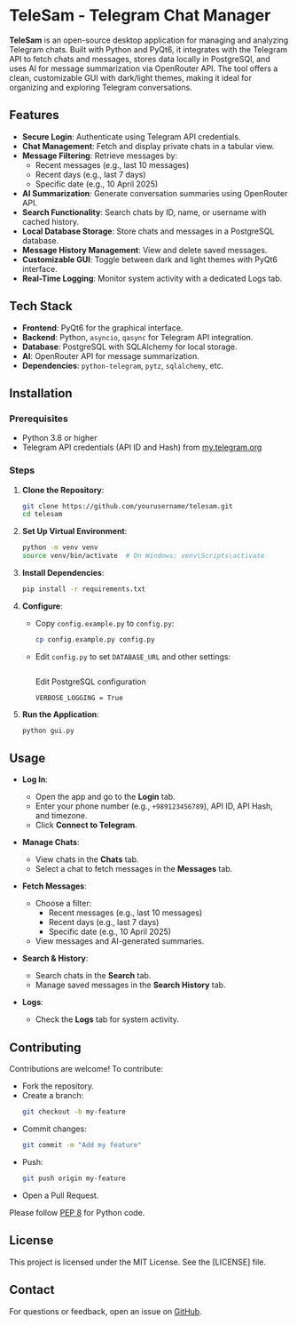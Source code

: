 
# TeleSam - Telegram Chat Manager

**TeleSam** is an open-source desktop application for managing and analyzing Telegram chats. Built with Python and PyQt6, it integrates with the Telegram API to fetch chats and messages, stores data locally in PostgreSQl, and uses AI for message summarization via OpenRouter API. The tool offers a clean, customizable GUI with dark/light themes, making it ideal for organizing and exploring Telegram conversations.

## Features

- **Secure Login**: Authenticate using Telegram API credentials.
- **Chat Management**: Fetch and display private chats in a tabular view.
- **Message Filtering**: Retrieve messages by:
  - Recent messages (e.g., last 10 messages)
  - Recent days (e.g., last 7 days)
  - Specific date (e.g., 10 April 2025)
- **AI Summarization**: Generate conversation summaries using OpenRouter API.
- **Search Functionality**: Search chats by ID, name, or username with cached history.
- **Local Database Storage**: Store chats and messages in a PostgreSQL database.
- **Message History Management**: View and delete saved messages.
- **Customizable GUI**: Toggle between dark and light themes with PyQt6 interface.
- **Real-Time Logging**: Monitor system activity with a dedicated Logs tab.

## Tech Stack

- **Frontend**: PyQt6 for the graphical interface.
- **Backend**: Python, `asyncio`, `qasync` for Telegram API integration.
- **Database**: PostgreSQL with SQLAlchemy for local storage.
- **AI**: OpenRouter API for message summarization.
- **Dependencies**: `python-telegram`, `pytz`, `sqlalchemy`, etc.

## Installation

### Prerequisites

- Python 3.8 or higher
- Telegram API credentials (API ID and Hash) from [my.telegram.org](https://my.telegram.org)

### Steps

1. **Clone the Repository**:
   ```bash
   git clone https://github.com/yourusername/telesam.git
   cd telesam
   ```

2. **Set Up Virtual Environment**:
   ```bash
   python -m venv venv
   source venv/bin/activate  # On Windows: venv\Scripts\activate
   ```

3. **Install Dependencies**:
   ```bash
   pip install -r requirements.txt
   ```

4. **Configure**:
   - Copy `config.example.py` to `config.py`:
     ```bash
     cp config.example.py config.py
     ```
   - Edit `config.py` to set `DATABASE_URL` and other settings:
     ```python
     ```
     Edit PostgreSQL configuration
     ```
     VERBOSE_LOGGING = True
     ```

5. **Run the Application**:
   ```bash
   python gui.py
   ```

## Usage

- **Log In**:
  - Open the app and go to the **Login** tab.
  - Enter your phone number (e.g., `+989123456789`), API ID, API Hash, and timezone.
  - Click **Connect to Telegram**.

- **Manage Chats**:
  - View chats in the **Chats** tab.
  - Select a chat to fetch messages in the **Messages** tab.

- **Fetch Messages**:
  - Choose a filter:
    - Recent messages (e.g., last 10 messages)
    - Recent days (e.g., last 7 days)
    - Specific date (e.g., 10 April 2025)
  - View messages and AI-generated summaries.

- **Search & History**:
  - Search chats in the **Search** tab.
  - Manage saved messages in the **Search History** tab.

- **Logs**:
  - Check the **Logs** tab for system activity.

## Contributing

Contributions are welcome! To contribute:

- Fork the repository.
- Create a branch:
  ```bash
  git checkout -b my-feature
  ```
- Commit changes:
  ```bash
  git commit -m "Add my feature"
  ```
- Push:
  ```bash
  git push origin my-feature
  ```
- Open a Pull Request.

Please follow [PEP 8](https://www.python.org/dev/peps/pep-0008/) for Python code.

## License

This project is licensed under the MIT License. See the [LICENSE] file.

## Contact

For questions or feedback, open an issue on [GitHub](https://github.com/Sina-Amare/telesum/issues).
